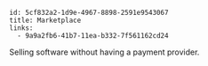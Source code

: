 ```
id: 5cf832a2-1d9e-4967-8898-2591e9543067
title: Marketplace
links: 
  - 9a9a2fb6-41b7-11ea-b332-7f561162cd24
```

Selling software without having a payment provider.
